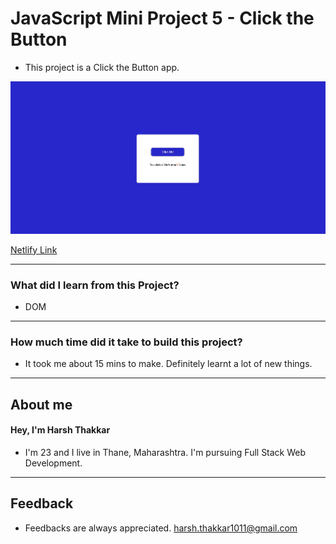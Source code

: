 # **JavaScript Mini Project 5 - Click the Button**

- This project is a Click the Button app.

![Click the Button](./Image/clickthebutton.JPG)

[Netlify Link](https://clickthebutton-harshcodes.netlify.app/)

---

### **What did I learn from this Project?**

- DOM

---

### **How much time did it take to build this project?**

- It took me about 15 mins to make. Definitely learnt a lot of new things.

---

## **About me**

#### **Hey, I'm Harsh Thakkar**

- I'm 23 and I live in Thane, Maharashtra. I'm pursuing Full Stack Web Development.

---

## **Feedback**
- Feedbacks are always appreciated. harsh.thakkar1011@gmail.com
